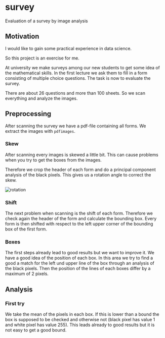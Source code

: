 # survey

Evaluation of a survey by image analysis

## Motivation

I would like to gain some practical experience in data science. 

So this project is an exercise for me.

At university we make surveys among our new students to get some idea of the mathematical skills.
In the first lecture we ask them to fill in a form consisting of multiple choice questions. 
The task is now to evaluate the survey. 

There are about 26 questions and more than 100 sheets. So we scan everything and analyze the images.

## Preprocessing

After scanning the survey we have a pdf-file containing all forms. We extract the images with `pdfimages`.

### Skew
After scanning every images is skewed a little bit. This can cause problems when you try to get the boxes from the images. 

Therefore we crop the header of each form and do a principal component analysis of the black pixels. This gives us a rotation angle to correct the skew.

![rotation](https://user-images.githubusercontent.com/25635571/29772356-b628054a-8bf8-11e7-9f90-97ab7764eae4.png)

### Shift
The next problem when scanning is the shift of each form. Therefore we check again the header of the form and calculate the bounding box. Every form is then shifted with respect to the left upper corner of the bounding box of the first form. 

### Boxes
The first steps already lead to good results but we want to improve it. We have a good idea of the position of each box. In this area we try to find a good a match for the left und upper line of the box through an analysis of the black pixels. Then the position of the lines of each boxes differ by a maximum of 2 pixels.

## Analysis

### First try
We take the mean of the pixels in each box. If this is lower than a bound the box is supposed to be checked and otherwise not (black pixel has value 1 and white pixel has value 255). This leads already to good results but it is not easy to get a good bound. 
